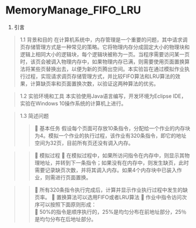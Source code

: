 # MemoryManage_FIFO_LRU
1.	引言
>1.1 背景和目的
    在计算机系统中，内存管理是一个重要的问题，其中请求调页存储管理方式是一种常见的策略。它将物理内存分成固定大小的物理块和逻辑上相同大小的逻辑块，每个逻辑块被称为一页。当程序需要访问某一页时，该页会被调入物理内存中，如果物理内存已满，则需要使用页面置换算法将某些页替换出去，以便为新的页腾出空间。本实验旨在通过模拟作业执行过程，实现请求调页存储管理方式，并比较FIFO算法和LRU算法的效果，计算缺页率和页面置换次数，以验证这两种算法的优劣。
    
>1.2	实验环境和工具
本实验使用Java语言编写，开发环境为Eclipse IDE，实验在Windows 10操作系统的计算机上进行。

>1.3	简述问题
>>	基本任务
假设每个页面可存放10条指令，分配给一个作业的内存块为4。模拟一个作业的执行过程，该作业有320条指令，即它的地址空间为32页，目前所有页还没有调入内存。

>>	模拟过程
>>	在模拟过程中，如果所访问指令在内存中，则显示其物理地址，并转到下一条指令；如果没有在内存中，则发生缺页，此时需要记录缺页次数，并将其调入内存。如果4个内存块中已装入作业，则需进行页面置换。

>>	所有320条指令执行完成后，计算并显示作业执行过程中发生的缺页率。
>>	置换算法可以选用FIFO或者LRU算法
>>	作业中指令访问次序可以按照下面原则形成：  
>>	    50%的指令是顺序执行的，25%是均匀分布在前地址部分，25％是均匀分布在后地址部分。
